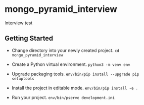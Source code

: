 # mongo_pyramid_interview
Interview test

## Getting Started

- Change directory into your newly created project.
  `cd mongo_pyramid_interview`

- Create a Python virtual environment.
  `python3 -m venv env`

- Upgrade packaging tools.
  `env/bin/pip install --upgrade pip setuptools`

- Install the project in editable mode.
  `env/bin/pip install -e .`

- Run your project.
  `env/bin/pserve development.ini`